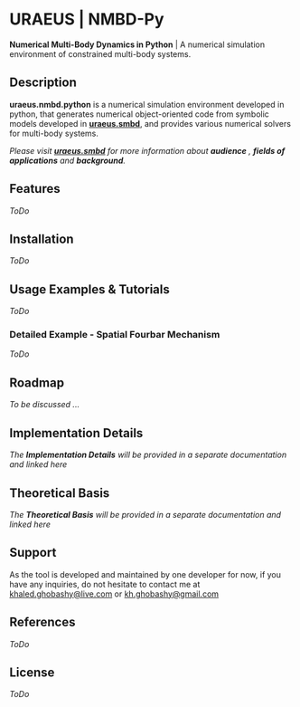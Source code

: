 # **URAEUS** | NMBD-Py

**Numerical Multi-Body Dynamics in Python** | A numerical simulation environment of constrained multi-body systems.

## Description

**uraeus.nmbd.python** is a numerical simulation environment developed in python, that generates numerical object-oriented code from symbolic models developed in **[uraeus.smbd]( https://github.com/khaledghobashy/uraeus-smbd )**, and provides various numerical solvers for multi-body systems.

*Please visit **[uraeus.smbd]( https://github.com/khaledghobashy/uraeus-smbd )** for more information about **audience** , **fields of applications** and **background**.*

## Features

*ToDo*

## Installation

*ToDo*

## Usage Examples & Tutorials

*ToDo*

### Detailed Example - Spatial Fourbar Mechanism

*ToDo*

## Roadmap

*To be discussed ...*

## Implementation Details

*The **Implementation Details** will be provided in a separate documentation and linked here*

## Theoretical Basis

*The **Theoretical Basis** will be provided in a separate documentation and linked here*

## Support

As the tool is developed and maintained by one developer for now, if you have any inquiries, do not hesitate to contact me at [khaled.ghobashy@live.com](mailto:khaled.ghobashy@live.com) or [kh.ghobashy@gmail.com](mailto:kh.ghobashy@gmail.com)

## References

*ToDo*

## License

*ToDo*